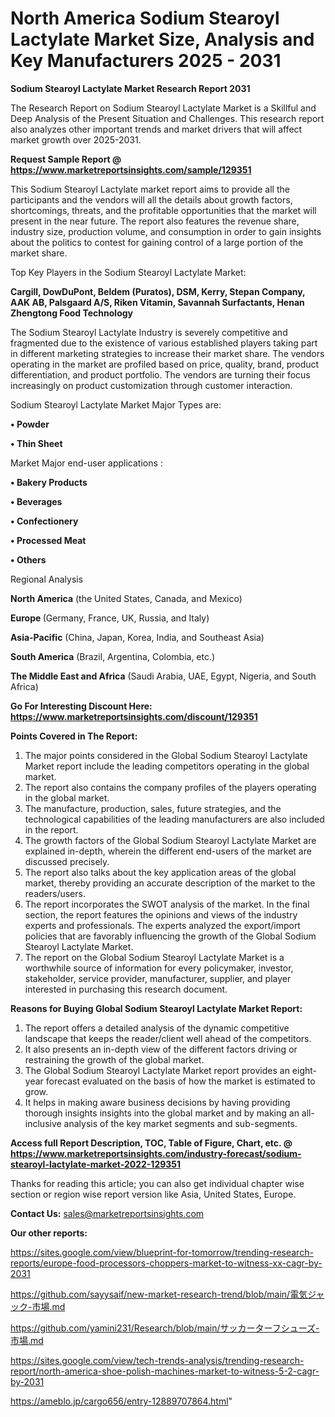 # North America Sodium Stearoyl Lactylate Market Size, Analysis and Key Manufacturers 2025 - 2031

<strong>Sodium Stearoyl Lactylate Market Research Report 2031</strong>

The Research Report on Sodium Stearoyl Lactylate Market is a Skillful and Deep Analysis of the Present Situation and Challenges. This research report also analyzes other important trends and market drivers that will affect market growth over 2025-2031.

<strong>Request Sample Report @ <a href=https://www.marketreportsinsights.com/sample/129351>https://www.marketreportsinsights.com/sample/129351</a></strong>

This Sodium Stearoyl Lactylate market report aims to provide all the participants and the vendors will all the details about growth factors, shortcomings, threats, and the profitable opportunities that the market will present in the near future. The report also features the revenue share, industry size, production volume, and consumption in order to gain insights about the politics to contest for gaining control of a large portion of the market share.

Top Key Players in the Sodium Stearoyl Lactylate Market:

<strong>Cargill, DowDuPont, Beldem (Puratos), DSM, Kerry, Stepan Company, AAK AB, Palsgaard A/S, Riken Vitamin, Savannah Surfactants, Henan Zhengtong Food Technology</strong>

The Sodium Stearoyl Lactylate Industry is severely competitive and fragmented due to the existence of various established players taking part in different marketing strategies to increase their market share. The vendors operating in the market are profiled based on price, quality, brand, product differentiation, and product portfolio. The vendors are turning their focus increasingly on product customization through customer interaction.

Sodium Stearoyl Lactylate Market Major Types are:

<strong>• Powder

• Thin Sheet</strong>

Market Major end-user applications :

<strong>• Bakery Products

• Beverages

• Confectionery

• Processed Meat

• Others</strong>

Regional Analysis

</u><strong><b>North America</b></strong> (the United States, Canada, and Mexico)

<strong><b>Europe </b></strong>(Germany, France, UK, Russia, and Italy)

<strong><b>Asia-Pacific</b></strong> (China, Japan, Korea, India, and Southeast Asia)

<strong><b>South America</b></strong> (Brazil, Argentina, Colombia, etc.)

<strong><b>The Middle East and Africa</b></strong> (Saudi Arabia, UAE, Egypt, Nigeria, and South Africa)

<strong>Go For Interesting Discount Here: <a href=https://www.marketreportsinsights.com/discount/129351>https://www.marketreportsinsights.com/discount/129351</a></strong>

<strong>Points Covered in The Report:</strong>
<ol>
  <li>The major points considered in the Global Sodium Stearoyl Lactylate Market report include the leading competitors operating in the global market.</li>
  <li>The report also contains the company profiles of the players operating in the global market.</li>
  <li>The manufacture, production, sales, future strategies, and the technological capabilities of the leading manufacturers are also included in the report.</li>
  <li>The growth factors of the Global Sodium Stearoyl Lactylate Market are explained in-depth, wherein the different end-users of the market are discussed precisely.</li>
  <li>The report also talks about the key application areas of the global market, thereby providing an accurate description of the market to the readers/users.</li>
  <li>The report incorporates the SWOT analysis of the market. In the final section, the report features the opinions and views of the industry experts and professionals. The experts analyzed the export/import policies that are favorably influencing the growth of the Global Sodium Stearoyl Lactylate Market.</li>
  <li>The report on the Global Sodium Stearoyl Lactylate Market is a worthwhile source of information for every policymaker, investor, stakeholder, service provider, manufacturer, supplier, and player interested in purchasing this research document.</li>
</ol>
<strong>Reasons for Buying Global Sodium Stearoyl Lactylate Market Report:</strong>

<ol>
  <li>The report offers a detailed analysis of the dynamic competitive landscape that keeps the reader/client well ahead of the competitors.</li>
  <li>It also presents an in-depth view of the different factors driving or restraining the growth of the global market.</li>
  <li>The Global Sodium Stearoyl Lactylate Market report provides an eight-year forecast evaluated on the basis of how the market is estimated to grow.</li>
  <li>It helps in making aware business decisions by having providing thorough insights insights into the global market and by making an all-inclusive analysis of the key market segments and sub-segments.</li>
</ol>
<strong>Access full Report Description, TOC, Table of Figure, Chart, etc. @ <a href=https://www.marketreportsinsights.com/industry-forecast/sodium-stearoyl-lactylate-market-2022-129351>https://www.marketreportsinsights.com/industry-forecast/sodium-stearoyl-lactylate-market-2022-129351</a></strong>


Thanks for reading this article; you can also get individual chapter wise section or region wise report version like Asia, United States, Europe.

<strong>Contact Us:</strong>
sales@marketreportsinsights.com

<strong>Our other reports:</strong>

<a href=https://sites.google.com/view/blueprint-for-tomorrow/trending-research-reports/europe-food-processors-choppers-market-to-witness-xx-cagr-by-2031>https://sites.google.com/view/blueprint-for-tomorrow/trending-research-reports/europe-food-processors-choppers-market-to-witness-xx-cagr-by-2031</a>

<a href=https://github.com/sayysaif/new-market-research-trend/blob/main/電気ジャック-市場.md>https://github.com/sayysaif/new-market-research-trend/blob/main/電気ジャック-市場.md</a>

<a href=https://github.com/yamini231/Research/blob/main/サッカーターフシューズ-市場.md>https://github.com/yamini231/Research/blob/main/サッカーターフシューズ-市場.md</a>

<a href=https://sites.google.com/view/tech-trends-analysis/trending-research-report/north-america-shoe-polish-machines-market-to-witness-5-2-cagr-by-2031>https://sites.google.com/view/tech-trends-analysis/trending-research-report/north-america-shoe-polish-machines-market-to-witness-5-2-cagr-by-2031</a>

<a href=https://ameblo.jp/cargo656/entry-12889707864.html>https://ameblo.jp/cargo656/entry-12889707864.html</a>"

